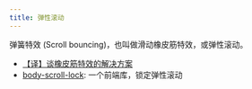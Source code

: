 ```yaml
---
title: 弹性滚动
---
```



弹簧特效 (Scroll bouncing)，也叫做滑动橡皮筋特效，或弹性滚动。

- [【译】谈橡皮筋特效的解决方案](https://juejin.im/post/5b7ad44c518825430c7a5f9f)
- [body-scroll-lock](https://github.com/willmcpo/body-scroll-lock): 一个前端库，锁定弹性滚动
